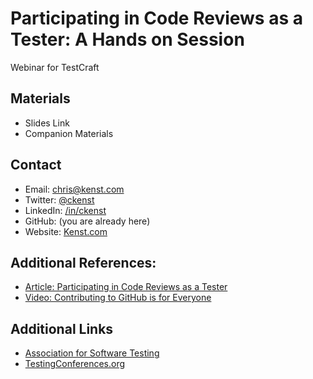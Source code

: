 # Participating in Code Reviews as a Tester: A Hands on Session

Webinar for TestCraft

## Materials

- Slides Link
- Companion Materials

## Contact

- Email: chris@kenst.com
- Twitter: [@ckenst](https://twitter.com/ckenst)
- LinkedIn: [/in/ckenst](https://www.linkedin.com/in/ckenst/)
- GitHub: (you are already here)
- Website: [Kenst.com](https://www.kenst.com/)

## Additional References:

- [Article: Participating in Code Reviews as a Tester](https://www.stickyminds.com/article/participating-code-reviews-tester)
- [Video: Contributing to GitHub is for Everyone](https://www.youtube.com/watch?v=4QgOePWU5no)

## Additional Links

- [Association for Software Testing](https://www.associationforsoftwaretesting.org/)
- [TestingConferences.org](https://testingconferences.org/)
